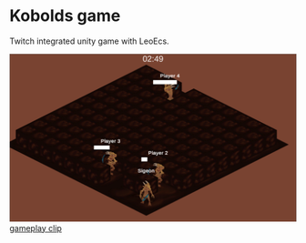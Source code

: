 # Kobolds game
Twitch integrated unity game with LeoEcs.

![screen](https://github.com/ghostintheshell0/kobolds-game/blob/master/Readme/Screen1.png)
[gameplay clip](https://www.twitch.tv/journeyofjuno/clip/RoundHonestButterSaltBae)
